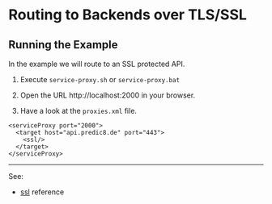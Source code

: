 # Routing to Backends over TLS/SSL 


## Running the Example

In the example we will route to an SSL protected API.

1. Execute `service-proxy.sh` or `service-proxy.bat`

2. Open the URL http://localhost:2000 in your browser.

3. Have a look at the `proxies.xml` file.

 ```
 <serviceProxy port="2000">
   <target host="api.predic8.de" port="443">
     <ssl/>
   </target>
 </serviceProxy>
 ```

---
See:
- [ssl](https://membrane-soa.org/api-gateway-doc/current/configuration/reference/ssl.htm) reference 